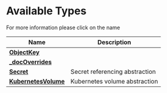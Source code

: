 # Available Types

For more information please click on the name
<center>

| Name | Description |
|---|---|
| **[ObjectKey](base_types.md)** |  |
| **[_docOverrides](../overrides/override.md)** |  |
| **[Secret](secret_types.md)** | Secret referencing abstraction |
| **[KubernetesVolume](volume_types.md)** | Kubernetes volume abstraction |
</center>

